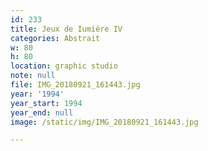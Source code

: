 ```yaml
---
id: 233
title: Jeux de Iumiére IV
categories: Abstrait
w: 80
h: 80
location: graphic studio
note: null
file: IMG_20180921_161443.jpg
year: '1994'
year_start: 1994
year_end: null
image: /static/img/IMG_20180921_161443.jpg

---
```

